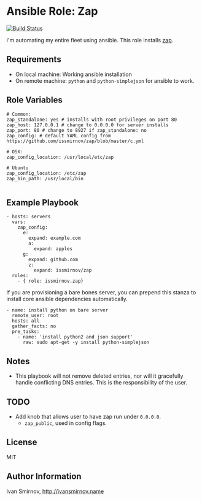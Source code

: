 # Ansible Role: Zap

[![Build Status](https://travis-ci.org/issmirnov/ansible-role-zap.svg?branch=master)](https://travis-ci.org/issmirnov/ansible-role-zap)

I'm automating my entire fleet using ansible. This role installs [zap](https://github.com/issmirnov/zap).

## Requirements

- On local machine: Working ansible installation
- On remote machine: `python` and `python-simplejson` for ansible to work.


## Role Variables

```
# Common:
zap_standalone: yes # installs with root privileges on port 80
zap_host: 127.0.0.1 # change to 0.0.0.0 for server installs
zap_port: 80 # change to 8927 if zap_standalone: no
zap_config: # default YAML config from https://github.com/issmirnov/zap/blob/master/c.yml

# OSX:
zap_config_location: /usr/local/etc/zap

# Ubuntu
zap_config_location: /etc/zap
zap_bin_path: /usr/local/bin


```

## Example Playbook

```
- hosts: servers
  vars:
    zap_config:
      e:
        expand: example.com
        a:
          expand: apples
      g:
        expand: github.com
        z:
          expand: issmirnov/zap
  roles:
    - { role: issmirnov.zap}
```

If you are provisioning a bare bones server, you can prepend this stanza to install core ansible dependencies automatically.

```
- name: install python on bare server
  remote_user: root
  hosts: all
  gather_facts: no
  pre_tasks:
    - name: 'install python2 and json support'
      raw: sudo apt-get -y install python-simplejson
```

## Notes

- This playbook will not remove deleted entries, nor will it gracefully handle
  conflicting DNS entries. This is the responsibility of the user.
  
## TODO

- Add knob that allows user to have zap run under `0.0.0.0`.
  - `zap_public`, used in config flags.

## License

MIT

## Author Information

Ivan Smirnov, http://ivansmirnov.name
